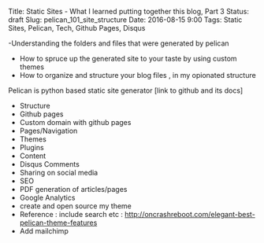 
Title: Static Sites - What I learned putting together this blog, Part 3
Status: draft
Slug: pelican_101_site_structure
Date: 2016-08-15 9:00
Tags: Static Sites, Pelican, Tech, Github Pages, Disqus



 -Understanding the folders and files that were generated by pelican
- How to spruce up the generated site to your taste by using custom themes
- How to organize and structure your blog files , in my opionated structure



Pelican is python based static site generator [link to github and its docs]
- Structure
- Github pages
- Custom domain with github pages
- Pages/Navigation
- Themes
- Plugins
- Content
- Disqus Comments
- Sharing on social media
- SEO
- PDF generation of articles/pages
- Google Analytics
- create and open source my theme
- Reference : include search etc : http://oncrashreboot.com/elegant-best-pelican-theme-features
- Add mailchimp
